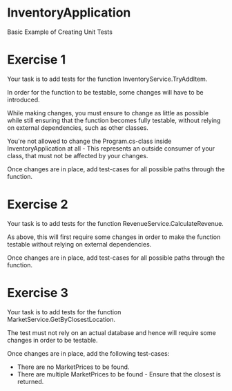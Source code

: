 # InventoryApplication
Basic Example of Creating Unit Tests

# Exercise  1
Your task is to add tests for the function InventoryService.TryAddItem.

In order for the function to be testable, some changes will have to be introduced.

While making changes, you must ensure to change as little as possible while still ensuring that the function becomes fully testable, without relying on external dependencies, such as other classes.

You're not allowed to change the Program.cs-class inside InventoryApplication at all - This represents an outside consumer of your class, that must not be affected by your changes.

Once changes are in place, add test-cases for all possible paths through the function.

# Exercise  2
Your task is to add tests for the function RevenueService.CalculateRevenue.

As above, this will first require some changes in order to make the function testable without relying on external dependencies.

Once changes are in place, add test-cases for all possible paths through the function.

# Exercise  3
Your task is to add tests for the function MarketService.GetByClosestLocation.

The test must not rely on an actual database and hence will require some changes in order to be testable.

Once changes are in place, add the following test-cases:
- There are no MarketPrices to be found.
- There are multiple MarketPrices to be found - Ensure that the closest is returned.
